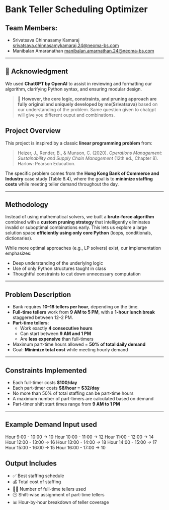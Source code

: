 #  Bank Teller Scheduling Optimizer

## Team Members:
- Srivatsava Chinnasamy Kamaraj  srivatsava.chinnasamykamaraj.24@neoma-bs.com
- Manibalan Amaranathan  manibalan.amarnathan.24@neoma-bs.com

---

## 🙏 Acknowledgment

We used **ChatGPT by OpenAI** to assist in reviewing and formatting our algorithm, clarifying Python syntax, and ensuring modular design.  
> 🧠 **However, the core logic, constraints, and pruning approach are fully original and uniquely developed by me(Srivatsava)** based on our understanding of the problem. Same question given to chatgpt will give you different ouput and combinations.

## Project Overview

This project is inspired by a classic **linear programming problem** from:

> Heizer, J., Render, B., & Munson, C. (2020). *Operations Management: Sustainability and Supply Chain Management* (12th ed., Chapter 8). Harlow: Pearson Education.

The specific problem comes from the **Hong Kong Bank of Commerce and Industry** case study (Table 8.4), where the goal is to **minimize staffing costs** while meeting teller demand throughout the day.

---

## Methodology

Instead of using mathematical solvers, we built a **brute-force algorithm** combined with a **custom pruning strategy** that intelligently eliminates invalid or suboptimal combinations early. This lets us explore a large solution space **efficiently using only core Python** (loops, conditionals, dictionaries).

While more optimal approaches (e.g., LP solvers) exist, our implementation emphasizes:
- Deep understanding of the underlying logic  
- Use of only Python structures taught in class  
- Thoughtful constraints to cut down unnecessary computation

---

## Problem Description

- Bank requires **10–18 tellers per hour**, depending on the time.
- **Full-time tellers** work from **9 AM to 5 PM**, with a **1-hour lunch break** staggered between 12–2 PM.
- **Part-time tellers**:
  - Work exactly **4 consecutive hours**
  - Can start between **9 AM and 1 PM**
  - Are **less expensive** than full-timers
- Maximum part-time hours allowed = **50% of total daily demand**
- Goal: **Minimize total cost** while meeting hourly demand

---

## Constraints Implemented

- Each full-timer costs **$100/day**
- Each part-timer costs **$8/hour = $32/day**
- No more than 50% of total staffing can be part-time hours
- A maximum number of part-timers are calculated based on demand
- Part-timer shift start times range from **9 AM to 1 PM**

---

## Example Demand Input used

Hour 9:00 - 10:00 → 10
Hour 10:00 - 11:00 → 12
Hour 11:00 - 12:00 → 14
Hour 12:00 - 13:00 → 16
Hour 13:00 - 14:00 → 18
Hour 14:00 - 15:00 → 17
Hour 15:00 - 16:00 → 15
Hour 16:00 - 17:00 → 10

## Output Includes

- ✅ Best staffing schedule
- 💰 Total cost of staffing
- 🧍‍♂️ Number of full-time tellers used
- 🕒 Shift-wise assignment of part-time tellers
- 📊 Hour-by-hour breakdown of teller coverage
